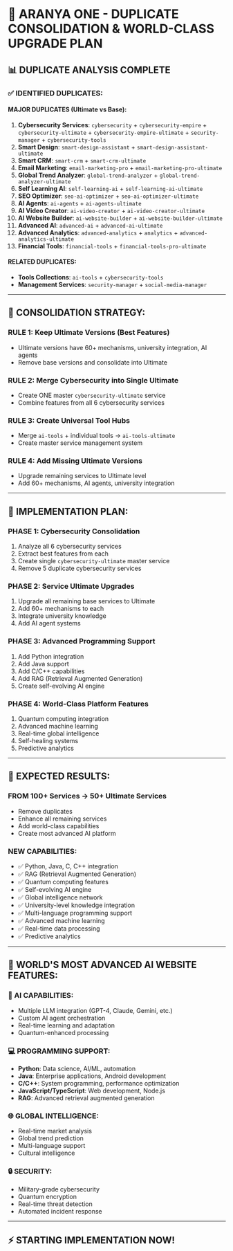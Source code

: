 # 🚀 ARANYA ONE - DUPLICATE CONSOLIDATION & WORLD-CLASS UPGRADE PLAN

## 📊 DUPLICATE ANALYSIS COMPLETE

### ✅ **IDENTIFIED DUPLICATES:**

#### **MAJOR DUPLICATES (Ultimate vs Base):**
1. **Cybersecurity Services**: `cybersecurity` + `cybersecurity-empire` + `cybersecurity-ultimate` + `cybersecurity-empire-ultimate` + `security-manager` + `cybersecurity-tools`
2. **Smart Design**: `smart-design-assistant` + `smart-design-assistant-ultimate`
3. **Smart CRM**: `smart-crm` + `smart-crm-ultimate`
4. **Email Marketing**: `email-marketing-pro` + `email-marketing-pro-ultimate`
5. **Global Trend Analyzer**: `global-trend-analyzer` + `global-trend-analyzer-ultimate`
6. **Self Learning AI**: `self-learning-ai` + `self-learning-ai-ultimate`
7. **SEO Optimizer**: `seo-ai-optimizer` + `seo-ai-optimizer-ultimate`
8. **AI Agents**: `ai-agents` + `ai-agents-ultimate`
9. **AI Video Creator**: `ai-video-creator` + `ai-video-creator-ultimate`
10. **AI Website Builder**: `ai-website-builder` + `ai-website-builder-ultimate`
11. **Advanced AI**: `advanced-ai` + `advanced-ai-ultimate`
12. **Advanced Analytics**: `advanced-analytics` + `analytics` + `advanced-analytics-ultimate`
13. **Financial Tools**: `financial-tools` + `financial-tools-pro-ultimate`

#### **RELATED DUPLICATES:**
- **Tools Collections**: `ai-tools` + `cybersecurity-tools`
- **Management Services**: `security-manager` + `social-media-manager`

---

## 🎯 **CONSOLIDATION STRATEGY:**

### **RULE 1: Keep Ultimate Versions (Best Features)**
- Ultimate versions have 60+ mechanisms, university integration, AI agents
- Remove base versions and consolidate into Ultimate

### **RULE 2: Merge Cybersecurity into Single Ultimate**
- Create ONE master `cybersecurity-ultimate` service
- Combine features from all 6 cybersecurity services

### **RULE 3: Create Universal Tool Hubs**
- Merge `ai-tools` + individual tools → `ai-tools-ultimate`
- Create master service management system

### **RULE 4: Add Missing Ultimate Versions**
- Upgrade remaining services to Ultimate level
- Add 60+ mechanisms, AI agents, university integration

---

## 🚀 **IMPLEMENTATION PLAN:**

### **PHASE 1: Cybersecurity Consolidation**
1. Analyze all 6 cybersecurity services
2. Extract best features from each
3. Create single `cybersecurity-ultimate` master service
4. Remove 5 duplicate cybersecurity services

### **PHASE 2: Service Ultimate Upgrades**
1. Upgrade all remaining base services to Ultimate
2. Add 60+ mechanisms to each
3. Integrate university knowledge
4. Add AI agent systems

### **PHASE 3: Advanced Programming Support**
1. Add Python integration
2. Add Java support
3. Add C/C++ capabilities
4. Add RAG (Retrieval Augmented Generation)
5. Create self-evolving AI engine

### **PHASE 4: World-Class Platform Features**
1. Quantum computing integration
2. Advanced machine learning
3. Real-time global intelligence
4. Self-healing systems
5. Predictive analytics

---

## 🎯 **EXPECTED RESULTS:**

### **FROM 100+ Services → 50+ Ultimate Services**
- Remove duplicates
- Enhance all remaining services
- Add world-class capabilities
- Create most advanced AI platform

### **NEW CAPABILITIES:**
- ✅ Python, Java, C, C++ integration
- ✅ RAG (Retrieval Augmented Generation)
- ✅ Quantum computing features
- ✅ Self-evolving AI engine
- ✅ Global intelligence network
- ✅ University-level knowledge integration
- ✅ Multi-language programming support
- ✅ Advanced machine learning
- ✅ Real-time data processing
- ✅ Predictive analytics

---

## 🌟 **WORLD'S MOST ADVANCED AI WEBSITE FEATURES:**

### **🧠 AI CAPABILITIES:**
- Multiple LLM integration (GPT-4, Claude, Gemini, etc.)
- Custom AI agent orchestration
- Real-time learning and adaptation
- Quantum-enhanced processing

### **💻 PROGRAMMING SUPPORT:**
- **Python**: Data science, AI/ML, automation
- **Java**: Enterprise applications, Android development
- **C/C++**: System programming, performance optimization
- **JavaScript/TypeScript**: Web development, Node.js
- **RAG**: Advanced retrieval augmented generation

### **🌐 GLOBAL INTELLIGENCE:**
- Real-time market analysis
- Global trend prediction
- Multi-language support
- Cultural intelligence

### **🔒 SECURITY:**
- Military-grade cybersecurity
- Quantum encryption
- Real-time threat detection
- Automated incident response

---

## ⚡ **STARTING IMPLEMENTATION NOW!**
